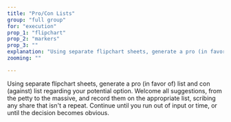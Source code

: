 ```yaml
---
title: "Pro/Con Lists"
group: "full group"
for: "execution"
prop_1: "flipchart"
prop_2: "markers"
prop_3: ""
explanation: "Using separate flipchart sheets, generate a pro (in favor of) list and con (against) list regarding your potential option. Welcome all suggestions, from the petty to the massive, and record them on the appropriate list, scribing any share that isn\'t a repeat. Continue until you run out of input or time, or until the decision becomes obvious."
zooming: ""

---
```


Using separate flipchart sheets, generate a pro (in favor of) list and con (against) list regarding your potential option. Welcome all suggestions, from the petty to the massive, and record them on the appropriate list, scribing any share that isn't a repeat. Continue until you run out of input or time, or until the decision becomes obvious.

